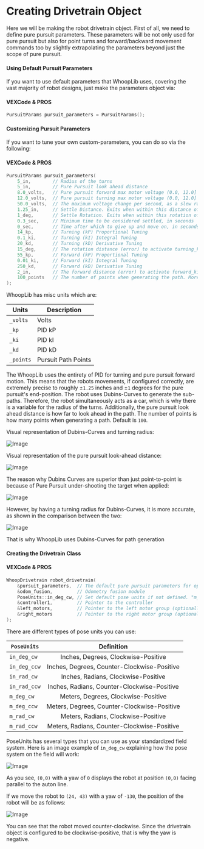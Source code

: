 # Creating Drivetrain Object

Here we will be making the robot drivetrain object. First of all, we need to define pure pursuit parameters. These parameters will be not only used for pure pursuit but also for point turns and forward/backward movement commands too by slightly extrapolating the parameters beyond just the scope of pure pursuit.

<!-- tabs:start -->

#### **Using Default Pursuit Parameters**


If you want to use default parameters that WhoopLib uses, covering the vast majority of robot designs, just make the parameters object via:

<!-- tabs:start -->

#### **VEXCode & PROS**

```cpp
PursuitParams pursuit_parameters = PursuitParams();
```

<!-- tabs:end -->

#### **Customizing Pursuit Parameters**

If you want to tune your own custom-parameters, you can do so via the following:

<!-- tabs:start -->

#### **VEXCode & PROS**

```cpp
PursuitParams pursuit_parameters(
    5_in,        // Radius of the turns
    5_in,        // Pure Pursuit look ahead distance
    8.0_volts,   // Pure pursuit forward max motor voltage (0.0, 12.0]
    12.0_volts,  // Pure pursuit turning max motor voltage (0.0, 12.0]
    50.0_volts,  // The maximum voltage change per second, as a slew rate (only applies speeding up)
    1.25_in,     // Settle Distance. Exits when within this distance of target
    1_deg,       // Settle Rotation. Exits when within this rotation of target
    0.3_sec,     // Minimum time to be considered settled, in seconds
    0_sec,       // Time after which to give up and move on, in seconds (set to 0 to disable)
    14_kp,       // Turning (kP) Proportional Tuning
    0.1_ki,      // Turning (kI) Integral Tuning
    20_kd,       // Turning (kD) Derivative Tuning
    15_deg,      // The rotation distance (error) to activate turning_ki
    55_kp,       // Forward (kP) Proportional Tuning
    0.01_ki,     // Forward (kI) Integral Tuning
    250_kd,      // Forward (kD) Derivative Tuning
    2_in,        // The forward distance (error) to activate forward_ki
    100_points   // The number of points when generating the path. More points mean higher detail of the path, but at a higher computational cost
);

```

<!-- tabs:end -->

WhoopLib has misc units which are:

| Units | Description |
| --- | --- |
| `_volts` | Volts |
| `_kp` | PID kP |
| `_ki` | PID kI |
| `_kd` | PID kD |
| `_points` | Pursuit Path Points |

The WhoopLib uses the entirety of PID for turning and pure pursuit forward motion. This means that the robots movements, if configured correctly, are extremely precise to roughly ±```1.25``` inches and ±```1``` degrees for the pure pursuit's end-position. The robot uses Dubins-Curves to generate the sub-paths. Therefore, the robot simultaneously acts as a car, which is why there is a variable for the radius of the turns. Additionally, the pure pursuit look ahead distance is how far to look ahead in the path. The number of points is how many points when generating a path. Default is ```100```.

Visual representation of Dubins-Curves and turning radius:

![Image](../images/Dubins.png)

Visual representation of the pure pursuit look-ahead distance:

![Image](../images/PurePursuit.png)

The reason why Dubins Curves are superior than just point-to-point is because of Pure Pursuit under-shooting the target when applied:

![Image](../images/PurePursuitP2P.png)

However, by having a turning radius for Dubins-Curves, it is more accurate, as shown in the comparison between the two:

![Image](../images/DubinsvsEuclidian.png)

That is why WhoopLib uses Dubins-Curves for path generation

<!-- tabs:end -->

#### Creating the Drivetrain Class

<!-- tabs:start -->

#### **VEXCode & PROS**

```cpp
WhoopDrivetrain robot_drivetrain(
    &pursuit_parameters,  // The default pure pursuit parameters for operating the robot in autonomous
    &odom_fusion,         // Odometry fusion module
    PoseUnits::in_deg_cw, // Set default pose units if not defined. "m_deg_cw" means "meters, degrees, clockwise-positive yaw", "in_deg_ccw" means "inches, degrees, counter-clockwise-positive yaw", and so forth.
    &controller1,         // Pointer to the controller
    &left_motors,         // Pointer to the left motor group (optionally can be a list of motors as well)
    &right_motors         // Pointer to the right motor group (optionally can be a list of motors as well)
);
```

<!-- tabs:end -->

There are different types of pose units you can use:

| ```PoseUnits```     | Definition | 
|----------|:--------:|
| ```in_deg_cw```    | Inches, Degrees, Clockwise-Positive     |
| ```in_deg_ccw```    | Inches, Degrees, Counter-Clockwise-Positive     |
| ```in_rad_cw```    | Inches, Radians, Clockwise-Positive     |
| ```in_rad_ccw```    | Inches, Radians, Counter-Clockwise-Positive     |
| ```m_deg_cw```    | Meters, Degrees, Clockwise-Positive     |
| ```m_deg_ccw```    | Meters, Degrees, Counter-Clockwise-Positive     |
| ```m_rad_cw```    | Meters, Radians, Clockwise-Positive     |
| ```m_rad_ccw```    | Meters, Radians, Counter-Clockwise-Positive     |

PoseUnits has several types that you can use as your standardized field system. Here is an image example of ```in_deg_cw``` explaining how the pose system on the field will work:

![Image](../images/OdomUnits.png)

As you see, ```(0,0)``` with a yaw of ```0``` displays the robot at position ```(0,0)``` facing parallel to the auton line.

If we move the robot to ```(24, 43)``` with a yaw of ```-130```, the position of the robot will be as follows:

![Image](../images/OdomUnitsExample.png)

You can see that the robot moved counter-clockwise. Since the drivetrain object is configured to be clockwise-positive, that is why the yaw is negative.